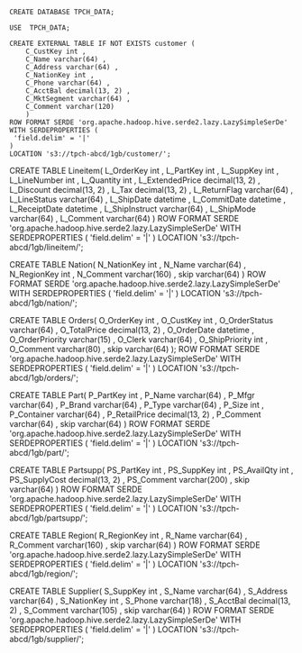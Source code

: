 ```
CREATE DATABASE TPCH_DATA;

USE  TPCH_DATA;

CREATE EXTERNAL TABLE IF NOT EXISTS customer (
    C_CustKey int ,
    C_Name varchar(64) ,
    C_Address varchar(64) ,
    C_NationKey int ,
    C_Phone varchar(64) ,
    C_AcctBal decimal(13, 2) ,
    C_MktSegment varchar(64) ,
    C_Comment varchar(120)
    )
ROW FORMAT SERDE 'org.apache.hadoop.hive.serde2.lazy.LazySimpleSerDe'
WITH SERDEPROPERTIES (
 'field.delim' = '|'
) 
LOCATION 's3://tpch-abcd/1gb/customer/';
```


 CREATE TABLE Lineitem(
    L_OrderKey int ,
    L_PartKey int ,
    L_SuppKey int ,
    L_LineNumber int ,
    L_Quantity int ,
    L_ExtendedPrice decimal(13, 2) ,
    L_Discount decimal(13, 2) ,
    L_Tax decimal(13, 2) ,
    L_ReturnFlag varchar(64) ,
    L_LineStatus varchar(64) ,
    L_ShipDate datetime ,
    L_CommitDate datetime ,
    L_ReceiptDate datetime ,
    L_ShipInstruct varchar(64) ,
    L_ShipMode varchar(64) ,
    L_Comment varchar(64)
    )
ROW FORMAT SERDE 'org.apache.hadoop.hive.serde2.lazy.LazySimpleSerDe'
WITH SERDEPROPERTIES (
 'field.delim' = '|'
) 
LOCATION 's3://tpch-abcd/1gb/lineitem/';


CREATE TABLE Nation(
    N_NationKey int ,
    N_Name varchar(64) ,
    N_RegionKey int ,
    N_Comment varchar(160) ,
    skip varchar(64)
    )
ROW FORMAT SERDE 'org.apache.hadoop.hive.serde2.lazy.LazySimpleSerDe'
WITH SERDEPROPERTIES (
 'field.delim' = '|'
) 
LOCATION 's3://tpch-abcd/1gb/nation/';



CREATE TABLE Orders(
    O_OrderKey int ,
    O_CustKey int ,
    O_OrderStatus varchar(64) ,
    O_TotalPrice decimal(13, 2) ,
    O_OrderDate datetime ,
    O_OrderPriority varchar(15) ,
    O_Clerk varchar(64) ,
    O_ShipPriority int ,
    O_Comment varchar(80) ,
    skip varchar(64)
    );
ROW FORMAT SERDE 'org.apache.hadoop.hive.serde2.lazy.LazySimpleSerDe'
WITH SERDEPROPERTIES (
 'field.delim' = '|'
) 
LOCATION 's3://tpch-abcd/1gb/orders/';


CREATE TABLE Part(
    P_PartKey int ,
    P_Name varchar(64) ,
    P_Mfgr varchar(64) ,
    P_Brand varchar(64) ,
    P_Type varchar(64) ,
    P_Size int ,
    P_Container varchar(64) ,
    P_RetailPrice decimal(13, 2) ,
    P_Comment varchar(64) ,
    skip varchar(64)
    )
ROW FORMAT SERDE 'org.apache.hadoop.hive.serde2.lazy.LazySimpleSerDe'
WITH SERDEPROPERTIES (
 'field.delim' = '|'
) 
LOCATION 's3://tpch-abcd/1gb/part/';

CREATE TABLE Partsupp(
    PS_PartKey int ,
    PS_SuppKey int ,
    PS_AvailQty int ,
    PS_SupplyCost decimal(13, 2) ,
    PS_Comment varchar(200) ,
    skip varchar(64)
    )
ROW FORMAT SERDE 'org.apache.hadoop.hive.serde2.lazy.LazySimpleSerDe'
WITH SERDEPROPERTIES (
 'field.delim' = '|'
) 
LOCATION 's3://tpch-abcd/1gb/partsupp/';


CREATE TABLE Region(
    R_RegionKey int ,
    R_Name varchar(64) ,
    R_Comment varchar(160) ,
    skip varchar(64)
    )
ROW FORMAT SERDE 'org.apache.hadoop.hive.serde2.lazy.LazySimpleSerDe'
WITH SERDEPROPERTIES (
 'field.delim' = '|'
) 
LOCATION 's3://tpch-abcd/1gb/region/';



CREATE TABLE Supplier(
    S_SuppKey int ,
    S_Name varchar(64) ,
    S_Address varchar(64) ,
    S_NationKey int ,
    S_Phone varchar(18) ,
    S_AcctBal decimal(13, 2) ,
    S_Comment varchar(105) ,
    skip varchar(64)
    )
ROW FORMAT SERDE 'org.apache.hadoop.hive.serde2.lazy.LazySimpleSerDe'
WITH SERDEPROPERTIES (
 'field.delim' = '|'
) 
LOCATION 's3://tpch-abcd/1gb/supplier/';

```
